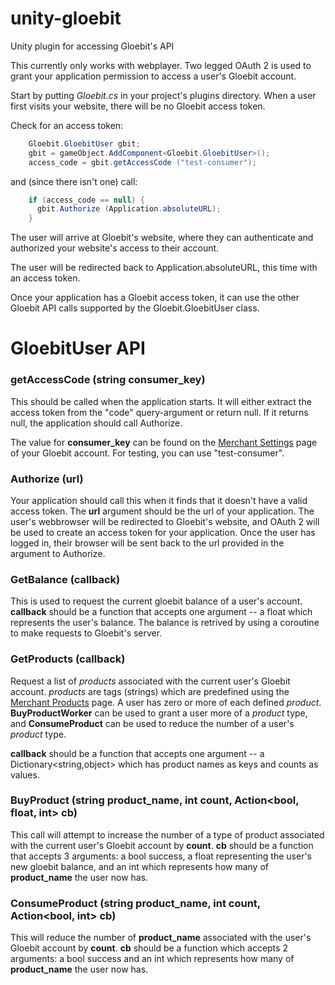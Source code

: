 unity-gloebit
=============

Unity plugin for accessing Gloebit's API

This currently only works with webplayer.  Two legged OAuth 2 is used
to grant your application permission to access a user's Gloebit account.

Start by putting *Gloebit.cs* in your project's plugins directory.
When a user first visits your website, there will be no
Gloebit access token.

Check for an access token:

```C#
    Gloebit.GloebitUser gbit;
    gbit = gameObject.AddComponent<Gloebit.GloebitUser>();
    access_code = gbit.getAccessCode ("test-consumer");
```

and (since there isn't one) call:

```C#
    if (access_code == null) {
      gbit.Authorize (Application.absoluteURL);
    }
```

The user will arrive at Gloebit's website, where they can authenticate
and authorized your website's access to their account.

The user will be redirected back to Application.absoluteURL, this time
with an access token.

Once your application has a Gloebit access token, it can use the other
Gloebit API calls supported by the Gloebit.GloebitUser class.


GloebitUser API
===============

### getAccessCode (string consumer_key)

This should be called when the application starts.  It will either
extract the access token from the "code" query-argument or return null.  If
it returns null, the application should call Authorize.

The value for **consumer_key** can be found on the
[Merchant Settings](https://www.gloebit.com/merchant-tools/)
page of your Gloebit account.  For testing, you can use "test-consumer".

### Authorize (url)

Your application should call this when it finds that it doesn't have a
valid access token.  The **url** argument should be the url of your
application.  The user's webbrowser will be redirected to Gloebit's
website, and OAuth 2 will be used to create an access token for your
application.  Once the user has logged in, their browser will be sent
back to the url provided in the argument to Authorize.

### GetBalance (callback)

This is used to request the current gloebit balance of a user's account.
**callback** should be a function that accepts one argument -- a float which
represents the user's balance.  The balance is retrived by using
a coroutine to make requests to Gloebit's server.

### GetProducts (callback)

Request a list of *products* associated with the current user's Gloebit
account.  *products* are tags (strings) which are predefined using
the [Merchant Products](https://www.gloebit.com/merchant-products) page.
A user has zero or more of each defined *product*.  **BuyProductWorker**
can be used to grant a user more of a *product* type, and **ConsumeProduct**
can be used to reduce the number of a user's *product* type.

**callback** should be a function that accepts one argument -- a
Dictionary<string,object> which has product names as keys and counts
as values.

### BuyProduct (string product_name, int count, Action<bool, float, int> cb)

This call will attempt to increase the number of a type of product
associated with the current user's Gloebit account by **count**.
**cb** should be a function that accepts 3 arguments: a bool success,
a float representing the user's new gloebit balance, and an int
which represents how many of **product_name** the user now has.

### ConsumeProduct (string product_name, int count, Action<bool, int> cb)

This will reduce the number of **product_name** associated with the user's
Gloebit account by **count**.  **cb** should be a function which accepts
2 arguments: a bool success and an int which represents how many of
**product_name** the user now has.
